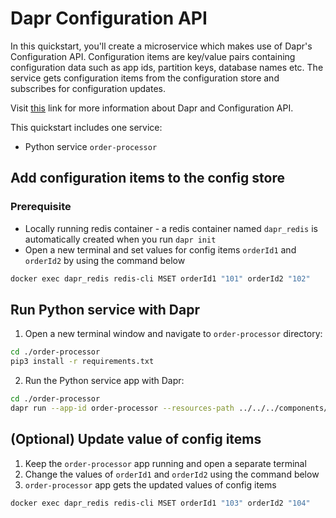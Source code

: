 # Dapr Configuration API

In this quickstart, you'll create a microservice which makes use of Dapr's Configuration API. Configuration items are key/value pairs containing configuration data such as app ids, partition keys, database names etc. The service gets configuration items from the configuration store and subscribes for configuration updates.

Visit [this](https://docs.dapr.io/developing-applications/building-blocks/configuration/) link for more information about Dapr and Configuration API.

This quickstart includes one service:

- Python service `order-processor`

## Add configuration items to the config store

### Prerequisite

- Locally running redis container - a redis container named `dapr_redis` is automatically created when you run `dapr init`
- Open a new terminal and set values for config items `orderId1` and `orderId2` by using the command below

<!-- STEP
name: Add configuration items
expected_stdout_lines:
  - 'OK'
-->

```bash
docker exec dapr_redis redis-cli MSET orderId1 "101" orderId2 "102"
```

<!-- END_STEP -->

## Run Python service with Dapr

1. Open a new terminal window and navigate to `order-processor` directory:

<!-- STEP
name: Install python dependencies
-->

```bash
cd ./order-processor
pip3 install -r requirements.txt
```

<!-- END_STEP -->

2. Run the Python service app with Dapr:

<!-- STEP
name: Run order-processor service
expected_stdout_lines:
  - '== APP == Configuration for orderId1 : value: "101"'
  - '== APP == Configuration for orderId2 : value: "102"'
  - '== APP == App unsubscribed from config changes'
  - "Exited App successfully"
expected_stderr_lines:
output_match_mode: substring
match_order: none
-->

```bash
cd ./order-processor
dapr run --app-id order-processor --resources-path ../../../components/ --app-port 6001 -- python3 app.py
```

<!-- END_STEP -->

## (Optional) Update value of config items

1. Keep the `order-processor` app running and open a separate terminal
2. Change the values of `orderId1` and `orderId2` using the command below
3. `order-processor` app gets the updated values of config items

<!-- STEP
name: Update config items
-->

```bash
docker exec dapr_redis redis-cli MSET orderId1 "103" orderId2 "104"
```

<!--END_STEP -->
